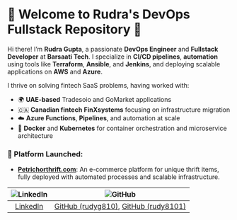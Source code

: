 # 🚀 Welcome to Rudra's DevOps Fullstack Repository 🌟

Hi there! I’m **Rudra Gupta**, a passionate **DevOps Engineer** and **Fullstack Developer** at **Barsaati Tech**. I specialize in **CI/CD pipelines**, **automation** using tools like **Terraform**, **Ansible**, and **Jenkins**, and deploying scalable applications on **AWS** and **Azure**.

I thrive on solving fintech SaaS problems, having worked with:
- 🌍 **UAE-based** Tradesoio and GoMarket applications
- 🇨🇦 **Canadian fintech** **FinXsystems** focusing on infrastructure migration
- ☁️ **Azure Functions**, **Pipelines**, and automation at scale
- 🐳 **Docker** and **Kubernetes** for container orchestration and microservice architecture

### 🚀 Platform Launched:
- **[Petrichorthrift.com](https://petrichorthrift.com)**: An e-commerce platform for unique thrift items, fully deployed with automated processes and scalable infrastructure.

| ![LinkedIn](https://img.shields.io/badge/LinkedIn-%230077B5.svg?style=for-the-badge&logo=linkedin&logoColor=white) | ![GitHub](https://img.shields.io/badge/GitHub-%2312100E.svg?style=for-the-badge&logo=github&logoColor=white) |
|:-----------------------------------:|:------------------------------------:|
| [LinkedIn](https://www.linkedin.com/in/rudra-gupta-dev/) | [GitHub (rudyg810)](https://github.com/rudyg810), [GitHub (rudy8101)](https://github.com/rudy8101) |
